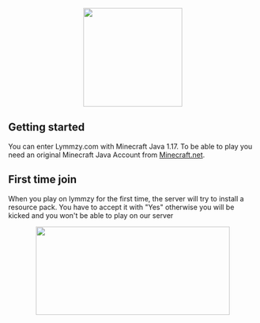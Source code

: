 <p align="center">
    <img src="https://dunb17ur4ymx4.cloudfront.net/webstore/logos/f6aaf96bc48fe45d49422c37f7bf7e6d62f58842.png" width="200px" height="200px"></img>
</p>



## Getting started
You can enter Lymmzy.com with Minecraft Java 1.17. To be able to play you need an original Minecraft Java Account from [Minecraft.net](https://minecraft.net).

## First time join

When you play on lymmzy for the first time, the server will try to install a resource pack. You have to accept it with "Yes" otherwise you will be kicked and you won't be able to play on our server

<p align="center">
    <img src="https://i.imgur.com/thkeB47.png" width="392px" height="179px"></img>
</p>

